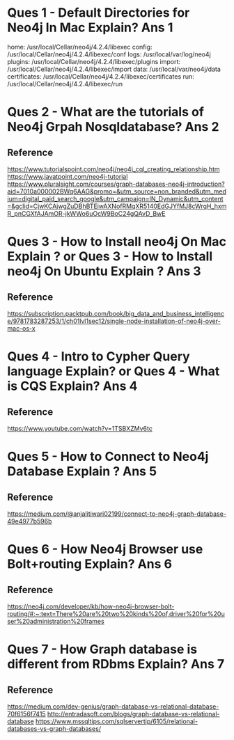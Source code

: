 Ques 1 - Default Directories for Neo4j In Mac Explain?
Ans 1
======
  home:         /usr/local/Cellar/neo4j/4.2.4/libexec
  config:       /usr/local/Cellar/neo4j/4.2.4/libexec/conf
  logs:         /usr/local/var/log/neo4j
  plugins:      /usr/local/Cellar/neo4j/4.2.4/libexec/plugins
  import:       /usr/local/Cellar/neo4j/4.2.4/libexec/import
  data:         /usr/local/var/neo4j/data
  certificates: /usr/local/Cellar/neo4j/4.2.4/libexec/certificates
  run:          /usr/local/Cellar/neo4j/4.2.4/libexec/run

Ques 2 - What are the tutorials of Neo4j Grpah Nosqldatabase?
Ans 2
======
Reference
---------
https://www.tutorialspoint.com/neo4j/neo4j_cql_creating_relationship.htm
https://www.javatpoint.com/neo4j-tutorial
https://www.pluralsight.com/courses/graph-databases-neo4j-introduction?aid=7010a000002BWq6AAG&promo=&utm_source=non_branded&utm_medium=digital_paid_search_google&utm_campaign=IN_Dynamic&utm_content=&gclid=CjwKCAjwgZuDBhBTEiwAXNofRMqXR5140EdGJYfMJ8cWrqH_hxmR_pnCGXfAJAmOR-jkWWo6uOcW9BoC24gQAvD_BwE




Ques 3  - How to Install neo4j On Mac Explain ?
or
Ques 3 - How to Install neo4j On Ubuntu Explain ?
Ans 3
======
Reference
---------
https://subscription.packtpub.com/book/big_data_and_business_intelligence/9781783287253/1/ch01lvl1sec12/single-node-installation-of-neo4j-over-mac-os-x




Ques 4 - Intro to Cypher Query language Explain?
or
Ques 4 - What is CQS Explain?
Ans 4
======
Reference
----------
https://www.youtube.com/watch?v=1TSBXZMv6tc


Ques 5 - How to Connect to Neo4j Database Explain ?
Ans 5
======
Reference
---------
https://medium.com/@anjalitiwari02199/connect-to-neo4j-graph-database-49e4977b596b



Ques 6 - How Neo4j Browser use Bolt+routing Explain?
Ans 6
======
Reference
---------
https://neo4j.com/developer/kb/how-neo4j-browser-bolt-routing/#:~:text=There%20are%20two%20kinds%20of,driver%20for%20user%20administration%20frames



Ques 7 - How Graph database is different from RDbms Explain?
Ans 7
======
Reference
----------
https://medium.com/dev-genius/graph-database-vs-relational-database-70f6156f7415
http://entradasoft.com/blogs/graph-database-vs-relational-database
https://www.mssqltips.com/sqlservertip/6105/relational-databases-vs-graph-databases/
